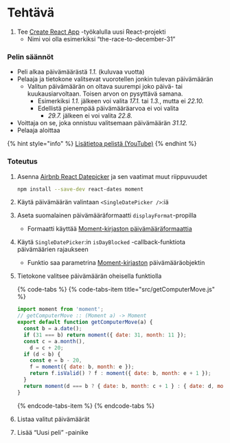 # Tehtävä

1. Tee [Create React App](https://github.com/facebookincubator/create-react-app) -työkalulla uusi React-projekti
   * Nimi voi olla esimerkiksi “the-race-to-december-31”

### Pelin säännöt

* Peli alkaa päivämäärästä _1.1._ \(kuluvaa vuotta\)
* Pelaaja ja tietokone valitsevat vuorotellen jonkin tulevan päivämäärän
  * Valitun päivämäärän on oltava suurempi joko päivä- tai kuukausiarvoltaan. Toisen arvon on pysyttävä samana.
    * Esimerkiksi _1.1._ jälkeen voi valita _17.1._ tai _1.3._, mutta ei _22.10._
    * Edellistä pienempää  päivämääräarvoa ei voi valita
      * _29.7._ jälkeen ei voi valita _22.8._
* Voittaja on se, joka onnistuu valitsemaan päivämäärän _31.12._
* Pelaaja aloittaa

{% hint style="info" %}
[Lisätietoa pelistä \(YouTube\)](https://www.youtube.com/watch?v=ETb6MqCAo1Q)
{% endhint %}

### Toteutus

1. Asenna [Airbnb React Datepicker](https://github.com/airbnb/react-dates) ja sen vaatimat muut riippuvuudet

   ```bash
   npm install --save-dev react-dates moment
   ```

2. Käytä päivämäärän valintaan `<SingleDatePicker />`:iä
3. Aseta suomalainen päivämääräformaatti `displayFormat`-propilla
   * Formaatti käyttää [Moment-kirjaston päivämääräformaattia](https://momentjs.com/docs/#/displaying/format/)
4. Käytä `SingleDatePicker`:in `isDayBlocked` -callback-funktiota päivämäärien rajaukseen
   * Funktio saa parametrina [Moment-kirjaston](https://momentjs.com/docs/) päivämääräobjektin
5. Tietokone valitsee päivämäärän oheisella funktiolla

   {% code-tabs %}
   {% code-tabs-item title="src/getComputerMove.js" %}
   ```javascript
   import moment from 'moment';
   // getComputerMove :: (Moment a) -> Moment
   export default function getComputerMove(a) {
     const b = a.date();
     if (31 === b) return moment({ date: 31, month: 11 });
     const c = a.month(),
       d = c + 20;
     if (d < b) {
       const e = b - 20,
       f = moment({ date: b, month: e });
       return f.isValid() ? f : moment({ date: b, month: e + 1 });
     }
     return moment(d === b ? { date: b, month: c + 1 } : { date: d, month: c });
   }
   ```
   {% endcode-tabs-item %}
   {% endcode-tabs %}

6. Listaa valitut päivämäärät
7. Lisää “Uusi peli” -painike

